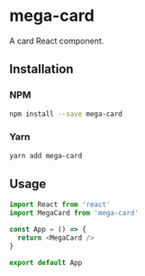 # mega-card

A card React component.

## Installation

### NPM

```sh
npm install --save mega-card
```

### Yarn

```sh
yarn add mega-card
```

## Usage

```js
import React from 'react'
import MegaCard from 'mega-card'

const App = () => {
  return <MegaCard />
}

export default App
```
